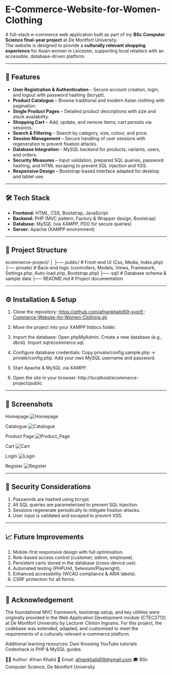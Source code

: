# E-Commerce-Website-for-Women-Clothing

A full-stack e-commerce web application built as part of my **BSc Computer Science final-year project** at De Montfort University.  
The website is designed to provide a **culturally relevant shopping experience** for Asian women in Leicester, supporting local retailers with an accessible, database-driven platform.  

---

## 🚀 Features  

- **User Registration & Authentication** – Secure account creation, login, and logout with password hashing (bcrypt).  
- **Product Catalogue** – Browse traditional and modern Asian clothing with pagination.  
- **Single Product Pages** – Detailed product descriptions with size and stock availability.  
- **Shopping Cart** – Add, update, and remove items; cart persists via sessions.  
- **Search & Filtering** – Search by category, size, colour, and price.  
- **Session Management** – Secure handling of user sessions with regeneration to prevent fixation attacks.  
- **Database Integration** – MySQL backend for products, variants, users, and orders.  
- **Security Measures** – Input validation, prepared SQL queries, password hashing, and HTML escaping to prevent SQL injection and XSS.  
- **Responsive Design** – Bootstrap-based interface adapted for desktop and tablet use.  

---

## 🛠️ Tech Stack  

- **Frontend:** HTML, CSS, Bootstrap, JavaScript  
- **Backend:** PHP (MVC pattern, Factory & Wrapper design, Bootstrap)  
- **Database:** MySQL (via XAMPP, PDO for secure queries)  
- **Server:** Apache (XAMPP environment)  

---

## 📂 Project Structure 

ecommerce-project/
│
├── public/ # Front-end UI (Css, Media, Index.php)
├── private/ # Back-end logic (controllers, Models, Views, Framework, Settings.php, Auto-load.php, Bootstrap.php)
├── sql/ # Database schema & sample data
├── README.md # Project documentation

---

## ⚙️ Installation & Setup  

1. Clone the repository: https://github.com/afnankhalid59-svg/E-Commerce-Website-for-Women-Clothing.git

2. Move the project into your XAMPP htdocs folder.

3. Import the database:
    Open phpMyAdmin.
    Create a new database (e.g., dbrsl).
    Import sql/ecommerce.sql.

4. Configure database credentials:
    Copy private/config.sample.php → private/config.php.
    Add your own MySQL username and password.

5. Start Apache & MySQL via XAMPP.

6. Open the site in your browser: http://localhost/ecommerce-project/public

---

## 📸 Screenshots

Homepage
![Homepage](screenshot/homepage.png)

Catalogue
![Catalogue](screenshot/catalogue.png)

Product Page
![Product_Page](screenshot/product.png)

Cart
![Cart](screenshot/cart.png)

Login
![Login](screenshot/login.png)

Register
![Register](screenshot/register.png)

---

## 🔐 Security Considerations

1. Passwords are hashed using bcrypt.
2. All SQL queries are parameterised to prevent SQL injection.
3. Sessions regenerate periodically to mitigate fixation attacks.
4. User input is validated and escaped to prevent XSS.

---

## 📈 Future Improvements

1. Mobile-first responsive design with full optimisation.
2. Role-based access control (customer, admin, employee).
3. Persistent carts stored in the database (cross-device use).
4. Automated testing (PHPUnit, Selenium/Playwright).
5. Enhanced accessibility (WCAG compliance & ARIA labels).
6. CSRF protection for all forms.


---

## 📜 Acknowledgement

The foundational MVC framework, bootstrap setup, and key utilities were originally provided in the Web Application Development module (CTEC2712) at De Montfort University by Lecturer Clinton Ingrams.
For this project, the codebase was extended, adapted, and customised to meet the requirements of a culturally relevant e-commerce platform.

Additional learning resources:
    Dani Krossing YouTube tutorials
    Codeshack.io PHP & MySQL guides

👨‍💻 Author: Afnan Khalid
📧 Email: afnankhalid59@gmail.com
🎓 BSc Computer Science, De Montfort University
